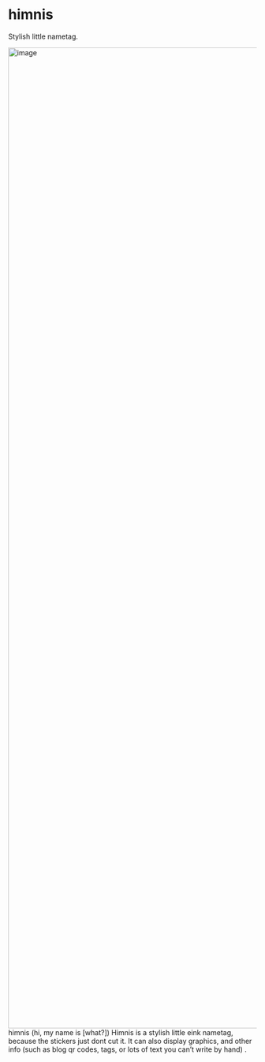 # himnis
Stylish little nametag.

<img width="4070" height="1986" alt="image" src="https://github.com/user-attachments/assets/511544da-5939-4eec-8b91-40d757ae636a" />
himnis (hi, my name is [what?])
Himnis is a stylish little eink nametag, because the stickers just dont cut it. It can also display graphics, and other info (such as blog qr codes, tags, or lots of text you can’t write by hand) .
